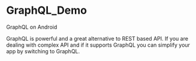 # GraphQL_Demo
GraphQL on Android

GraphQL is powerful and a great alternative to REST based API. If you are dealing with complex API and if it supports GraphQL you can simplify your app by switching to GraphQL.
